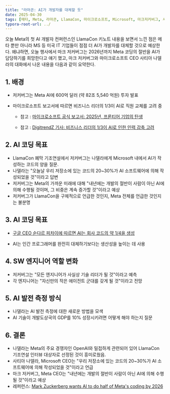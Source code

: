```yaml
---
title: "라마콘: AI가 개발자를 대체할 듯"
date: 2025-04-30
tags: [메타, Meta, 라마콘, LlamaCon, 마이크로소프트, Microsoft, 마크저커버그, 사티아나델라, 구글, Google, 순다르피차이, 개발자, AI]
typora-root-url: ../
---
```


오늘 Meta의 첫 AI 개발자 컨퍼런스인 LlamaCon 키노트 내용을 보면서 느낀 점은 메타 뿐만 아니라 MS 등 미국 IT 기업들이 점점 더 AI가 개발자를 대체할 것으로 예상한다. 왜냐하면, 오늘 행사에서 마크 저커버그는 2026년까지 Meta 코딩의 절반을 AI가 담당하기를 희망한다고 얘기 했고, 마크 저커버그와 마이크로소프트 CEO 사티아 나델라의 대화에서 나온 내용을 다음과 같이 요약한다. 



## 1. 배경

- 저커버그는 Meta AI에 600억 달러 (약 82조 5,540 억원) 투자 발표

- 마이크로소프트 보고서에 따르면 비즈니스 리더의 1/3이 AI로 직원 교체를 고려 중

  - 참고 : [마이크로소프트 공식 보고서: 2025년, 프론티어 기업의 탄생](https://www.microsoft.com/en-us/worklab/work-trend-index/2025-the-year-the-frontier-firm-is-born)

  - 참고 : [DigitrendZ 기사: 비즈니스 리더의 1/3이 AI로 인한 인력 감축 고려](https://digitrendz.blog/newswire/10190/one-third-of-business-leaders-considering-ai-driven-layoffs-microsoft-report-finds/)

    

## 2. AI 코딩 목표

- LlamaCon 폐막 기조연설에서 저커버그는 나델라에게 Microsoft 내에서 AI가 작성하는 코드의 양을 질문. 
- 나델라는 "오늘날 우리 저장소에 있는 코드의 20~30%가 AI 소프트웨어에 의해 작성되었을 것"이라고 답변
- 저커버그는 Meta의 가까운 미래에 대해 "내년에는 개발의 절반이 사람이 아닌 AI에 의해 수행될 것이며, 그 비중은 계속 증가할 것"이라고 예상
- 저커버그가 LlamaCon을 구체적으로 언급한 것인지, Meta 전체를 언급한 것인지는 불분명



## 3. AI 코딩 목표

- [구글 CEO 순다르 피차이에 따르면 AI는 회사 코드의 약 1/4을 생성](https://www.engadget.com/ai/google-ceo-says-a-quarter-of-the-companys-new-code-is-already-ai-generated-180038896.html)

- AI는 인간 프로그래머를 완전히 대체하기보다는 생산성을 높이는 데 사용

  

## 4. SW 엔지니어 역할 변화

- 저커버그는 "모든 엔지니어가 사실상 기술 리더가 될 것"이라고 예측
- 각 엔지니어는 "자신만의 작은 에이전트 군대를 갖게 될 것"이라고 전망



## 5. AI 발전 측정 방식

- 나델라는 AI 발전 측정에 대한 새로운 방법을 모색
- AI 기술이 개발도상국의 GDP를 10% 성장시키려면 어떻게 해야 하는지 질문



## 6. 결론

- 나델라는 Meta의 주요 경쟁자인 OpenAI와 밀접하게 관련되어 있어 LlamaCon 기조연설 인터뷰 대상자로 선정된 것이 흥미로웠음. 
- 사티아 나델라, Microsoft CEO는 "우리 저장소에 있는 코드의 20~30%가 AI 소프트웨어에 의해 작성되었을 것"이라고 언급
- 마크 저커버그, Meta CEO는 "내년에는 개발의 절반이 사람이 아닌 AI에 의해 수행될 것"이라고 예상
- 레퍼런스: [Mark Zuckerberg wants AI to do half of Meta's coding by 2026](https://mashable.com/article/llamacon-mark-zuckerberg-ai-writes-meta-code)



